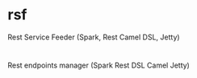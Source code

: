 # rsf
Rest Service Feeder (Spark, Rest Camel DSL, Jetty)
#
Rest endpoints manager (Spark Rest DSL Camel Jetty)
